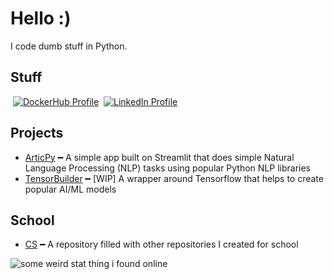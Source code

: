 # Hello :)
I code dumb stuff in Python.


## Stuff
‎‎ [![DockerHub Profile](https://img.shields.io/badge/Docker-asdfghjklxd-blue)](https://hub.docker.com/u/asdfghjklxd)
‎‎ [![LinkedIn Profile](https://img.shields.io/badge/LinkedIn-George-lightgrey)](https://www.linkedin.com/in/george-t-a819aa185/)

## Projects
- [ArticPy](https://github.com/asdfghjkxd/ArticPy) ━ A simple app built on Streamlit that does simple Natural Language Processing (NLP) tasks using popular Python NLP libraries
- [TensorBuilder](https://github.com/asdfghjkxd/TensorBuilder) ━ [WIP] A wrapper around Tensorflow that helps to create popular AI/ML models

## School
- [CS](https://github.com/asdfghjkxd/CS) ━ A repository filled with other repositories I created for school

![some weird stat thing i found online](https://github-readme-stats.vercel.app/api?username=asdfghjkxd&show_icons=true)
